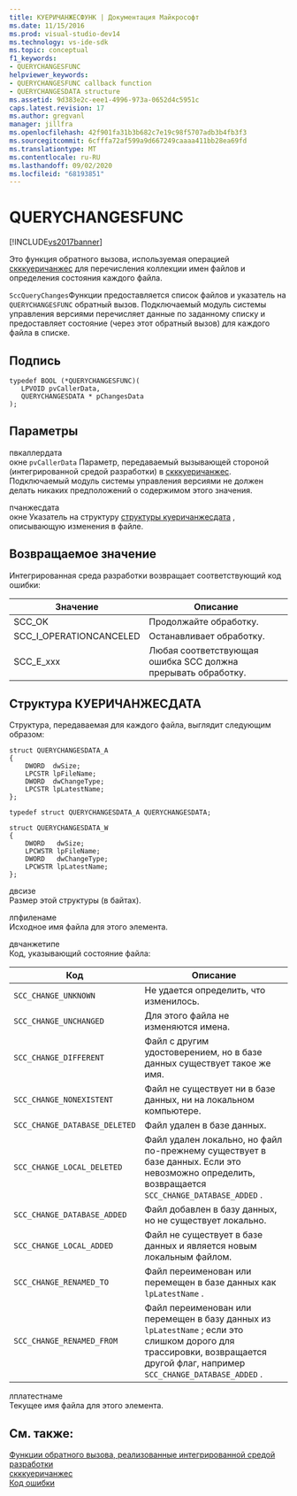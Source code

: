 ```yaml
---
title: КУЕРИЧАНЖЕСФУНК | Документация Майкрософт
ms.date: 11/15/2016
ms.prod: visual-studio-dev14
ms.technology: vs-ide-sdk
ms.topic: conceptual
f1_keywords:
- QUERYCHANGESFUNC
helpviewer_keywords:
- QUERYCHANGESFUNC callback function
- QUERYCHANGESDATA structure
ms.assetid: 9d383e2c-eee1-4996-973a-0652d4c5951c
caps.latest.revision: 17
ms.author: gregvanl
manager: jillfra
ms.openlocfilehash: 42f901fa31b3b682c7e19c98f5707adb3b4fb3f3
ms.sourcegitcommit: 6cfffa72af599a9d667249caaaa411bb28ea69fd
ms.translationtype: MT
ms.contentlocale: ru-RU
ms.lasthandoff: 09/02/2020
ms.locfileid: "68193851"
---
```

# <a name="querychangesfunc"></a>QUERYCHANGESFUNC
[!INCLUDE[vs2017banner](../includes/vs2017banner.md)]

Это функция обратного вызова, используемая операцией [скккуеричанжес](../extensibility/sccquerychanges-function.md) для перечисления коллекции имен файлов и определения состояния каждого файла.  
  
 `SccQueryChanges`Функции предоставляется список файлов и указатель на `QUERYCHANGESFUNC` обратный вызов. Подключаемый модуль системы управления версиями перечисляет данные по заданному списку и предоставляет состояние (через этот обратный вызов) для каждого файла в списке.  
  
## <a name="signature"></a>Подпись  
  
```cpp#  
typedef BOOL (*QUERYCHANGESFUNC)(  
   LPVOID pvCallerData,  
   QUERYCHANGESDATA * pChangesData  
);  
```  
  
## <a name="parameters"></a>Параметры  
 пвкаллердата  
 окне `pvCallerData` Параметр, передаваемый вызывающей стороной (интегрированной средой разработки) в [скккуеричанжес](../extensibility/sccquerychanges-function.md). Подключаемый модуль системы управления версиями не должен делать никаких предположений о содержимом этого значения.  
  
 пчанжесдата  
 окне Указатель на структуру [структуры куеричанжесдата](#LinkQUERYCHANGESDATA) , описывающую изменения в файле.  
  
## <a name="return-value"></a>Возвращаемое значение  
 Интегрированная среда разработки возвращает соответствующий код ошибки:  
  
|Значение|Описание|  
|-----------|-----------------|  
|SCC_OK|Продолжайте обработку.|  
|SCC_I_OPERATIONCANCELED|Останавливает обработку.|  
|SCC_E_xxx|Любая соответствующая ошибка SCC должна прерывать обработку.|  
  
## <a name="querychangesdata-structure"></a><a name="LinkQUERYCHANGESDATA"></a> Структура КУЕРИЧАНЖЕСДАТА  
 Структура, передаваемая для каждого файла, выглядит следующим образом:  
  
```cpp#  
struct QUERYCHANGESDATA_A  
{  
    DWORD  dwSize;  
    LPCSTR lpFileName;  
    DWORD  dwChangeType;  
    LPCSTR lpLatestName;  
};  
  
typedef struct QUERYCHANGESDATA_A QUERYCHANGESDATA;  
  
struct QUERYCHANGESDATA_W  
{  
    DWORD   dwSize;  
    LPCWSTR lpFileName;  
    DWORD   dwChangeType;  
    LPCWSTR lpLatestName;  
};  
```  
  
 двсизе  
 Размер этой структуры (в байтах).  
  
 лпфиленаме  
 Исходное имя файла для этого элемента.  
  
 двчанжетипе  
 Код, указывающий состояние файла:  
  
|Код|Описание|  
|----------|-----------------|  
|`SCC_CHANGE_UNKNOWN`|Не удается определить, что изменилось.|  
|`SCC_CHANGE_UNCHANGED`|Для этого файла не изменяются имена.|  
|`SCC_CHANGE_DIFFERENT`|Файл с другим удостоверением, но в базе данных существует такое же имя.|  
|`SCC_CHANGE_NONEXISTENT`|Файл не существует ни в базе данных, ни на локальном компьютере.|  
|`SCC_CHANGE_DATABASE_DELETED`|Файл удален в базе данных.|  
|`SCC_CHANGE_LOCAL_DELETED`|Файл удален локально, но файл по-прежнему существует в базе данных. Если это невозможно определить, возвращается `SCC_CHANGE_DATABASE_ADDED` .|  
|`SCC_CHANGE_DATABASE_ADDED`|Файл добавлен в базу данных, но не существует локально.|  
|`SCC_CHANGE_LOCAL_ADDED`|Файл не существует в базе данных и является новым локальным файлом.|  
|`SCC_CHANGE_RENAMED_TO`|Файл переименован или перемещен в базе данных как `lpLatestName` .|  
|`SCC_CHANGE_RENAMED_FROM`|Файл переименован или перемещен в базу данных из `lpLatestName` ; если это слишком дорого для трассировки, возвращается другой флаг, например `SCC_CHANGE_DATABASE_ADDED` .|  
  
 лплатестнаме  
 Текущее имя файла для этого элемента.  
  
## <a name="see-also"></a>См. также:  
 [Функции обратного вызова, реализованные интегрированной средой разработки](../extensibility/callback-functions-implemented-by-the-ide.md)   
 [скккуеричанжес](../extensibility/sccquerychanges-function.md)   
 [Код ошибки](../extensibility/error-codes.md)
